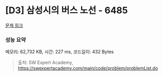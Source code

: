 # [D3] 삼성시의 버스 노선 - 6485 

[문제 링크](https://swexpertacademy.com/main/code/problem/problemDetail.do?contestProbId=AWczm7QaACgDFAWn) 

### 성능 요약

메모리: 62,732 KB, 시간: 227 ms, 코드길이: 432 Bytes



> 출처: SW Expert Academy, https://swexpertacademy.com/main/code/problem/problemList.do